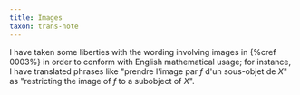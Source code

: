 ```yaml
---
title: Images
taxon: trans-note
---
```


I have taken some liberties with the wording involving images in {%cref 0003%}
in order to conform with English mathematical usage; for instance, I have
translated phrases like "prendre l'image par $f$ d'un sous-objet de $X$" as
"restricting the image of $f$ to a subobject of $X$".
